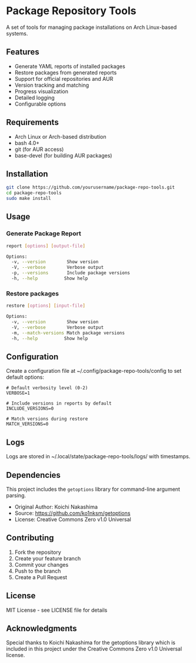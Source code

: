 # Package Repository Tools

A set of tools for managing package installations on Arch Linux-based systems.

## Features

- Generate YAML reports of installed packages
- Restore packages from generated reports
- Support for official repositories and AUR
- Version tracking and matching
- Progress visualization
- Detailed logging
- Configurable options

## Requirements

- Arch Linux or Arch-based distribution
- bash 4.0+
- git (for AUR access)
- base-devel (for building AUR packages)

## Installation

```bash
git clone https://github.com/yourusername/package-repo-tools.git
cd package-repo-tools
sudo make install
```

## Usage

### Generate Package Report

```bash
report [options] [output-file]

Options:
  -v, --version        Show version
  -V, --verbose        Verbose output
  -p, --versions       Include package versions
  -h, --help          Show help
```

### Restore packages

```bash
restore [options] [input-file]

Options:
  -v, --version        Show version
  -V, --verbose        Verbose output
  -m, --match-versions Match package versions
  -h, --help          Show help
```

## Configuration

Create a configuration file at ~/.config/package-repo-tools/config to set default options:

```
# Default verbosity level (0-2)
VERBOSE=1

# Include versions in reports by default
INCLUDE_VERSIONS=0

# Match versions during restore
MATCH_VERSIONS=0
```

## Logs

Logs are stored in ~/.local/state/package-repo-tools/logs/ with timestamps.

## Dependencies

This project includes the `getoptions` library for command-line argument parsing.

- Original Author: Koichi Nakashima
- Source: https://github.com/ko1nksm/getoptions
- License: Creative Commons Zero v1.0 Universal

## Contributing

1. Fork the repository
2. Create your feature branch
3. Commit your changes
4. Push to the branch
5. Create a Pull Request

## License

MIT License - see LICENSE file for details

## Acknowledgments

Special thanks to Koichi Nakashima for the getoptions library which is included in this project under the Creative Commons Zero v1.0 Universal license.

